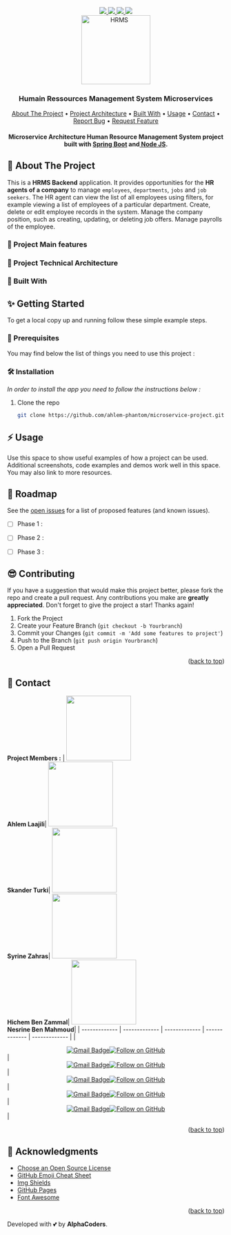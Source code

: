 <div id="top" align="center">
  <div id="badges">

   <a href="https://github.com/ahlem-phantom/microservice-project/graphs/contributors">
    <img src="https://img.shields.io/github/contributors/ahlem-phantom/microservice-project.svg?style=for-the-badge"/>
  </a>

  <a href="https://github.com/ahlem-phantom/microservice-project/issues">
    <img src="https://img.shields.io/github/issues/ahlem-phantom/microservice-project?style=for-the-badge"/>
  </a>

  <a href="https://github.com/ahlem-phantom/microservice-project/stargazers">
    <img src="https://img.shields.io/github/stars/ahlem-phantom/microservice-project.svg?style=for-the-badge"/>
  </a>
   <a href="https://github.com/ahlem-phantom/microservice-project/network/members">
      <img src="https://img.shields.io/github/forks/ahlem-phantom/microservice-project.svg?style=for-the-badge"/>
    </a>
  </div>
    <a href="https://github.com/ahlem-phantom/microservice-project">
    <img src="https://user-images.githubusercontent.com/78981558/195899875-cd519437-4956-471f-ae03-415c2e0e3e16.png" height="160" alt="HRMS">
  </a>
<h3 align="center">Humain Ressources Management System Microservices</h3>
  
<p align="center">
    <a href="#-about-the-project">About The Project</a> •
    <a href="#-project-technical-architecture">Project Architecture</a> •
    <a href="#-built-with">Built With</a> •
    <a href="#-usage">Usage</a> •
    <a href="#-contact">Contact</a> •
    <a href="https://github.com/ahlem-phantom/microservice-project/issues">Report Bug</a> •
    <a href="https://github.com/ahlem-phantom/microservice-project/issues">Request Feature</a>
  </p>
  <h4 align="center">Microservice Architecture Human Resource Management System project built with  
    <a href="https://www.java.com/" target="_blank">Spring Boot</a>
  and<a href="https://www.java.com/" target="_blank"> Node JS</a>.</h4>

 </div>
 </div>
 





<!-- ABOUT THE PROJECT -->
## 📃 About The Project

This is a **HRMS Backend** application. It provides opportunities for the **HR agents of a company** to manage `employees`, `departments`, `jobs` and `job seekers`. The HR agent can view the list of all employees using filters, for example viewing a list of employees of a particular department. Create, delete or edit employee records in the system. Manage the company position, such as creating, updating, or deleting job offers. Manage payrolls of the employee.


 ### 📜 Project Main features




### 📐 Project Technical Architecture 


### 🚀 Built With




<!-- GETTING STARTED -->
## ✨ Getting Started
To get a local copy up and running follow these simple example steps.

### 🚧 Prerequisites

You may find below the list of things you need to use this project :


### 🛠 Installation

_In order to install the app you need to follow the instructions below :_

1. Clone the repo
   ```sh
   git clone https://github.com/ahlem-phantom/microservice-project.git
   ```


 




<!-- USAGE EXAMPLES -->
## ⚡ Usage

Use this space to show useful examples of how a project can be used. Additional screenshots, code examples and demos work well in this space. You may also link to more resources.





<!-- ROADMAP -->
## 🚩 Roadmap

See the [open issues](https://github.com/ahlem-phantom/AI-HealthCare-Assistant/issues) for a list of proposed features (and known issues).

 - [ ] Phase 1 : 

- [ ] Phase 2 : 

- [ ] Phase 3 :


<!-- CONTRIBUTING -->
## 😎 Contributing

If you have a suggestion that would make this project better, please fork the repo and create a pull request. Any contributions you make are **greatly appreciated**.
Don't forget to give the project a star! Thanks again!

1. Fork the Project
2. Create your Feature Branch (`git checkout -b Yourbranch`)
3. Commit your Changes (`git commit -m 'Add some features to project'`)
4. Push to the Branch (`git push origin Yourbranch`)
5. Open a Pull Request

<p align="right">(<a href="#top">back to top</a>)</p>



<!-- CONTACT -->
## 💌 Contact

<b>Project Members :</b> 
| <img src="https://user-images.githubusercontent.com/78981558/157719496-9aec4730-512f-4188-87ca-8dbe6271ebfc.jpg" width="150" height="150"/>  <br> **Ahlem Laajili**| <img src="https://user-images.githubusercontent.com/78981558/157719539-f2829a38-c204-40fc-881d-21b9f407aa84.jpg" width="150" height="150"/>  <br>**Skander Turki**| <img src="https://user-images.githubusercontent.com/78981558/157719519-36d5e110-659c-4c29-80fc-64e78d53e669.jpg" width="150" height="150"/> <br>**Syrine Zahras**| <img src="https://user-images.githubusercontent.com/78981558/157719578-6479fcf3-e4f1-4db0-83d4-158b640552c1.jpg" width="150" height="150"/> <br>**Hichem Ben Zammal**| <img src="https://user-images.githubusercontent.com/78981558/157719597-23028a28-1095-4472-af25-ec631c6c1307.jpg" width="150" height="150"/> <br>**Nesrine Ben Mahmoud**|
| ------------- | ------------- | ------------- | ------------- | ------------- |
|<div align="center"><a href="mailto:ahlem.laajili@esprit.tn"><img src="https://img.shields.io/badge/Gmail-D14836?style=for-the-badge&logo=gmail&logoColor=white" alt="Gmail Badge"/></a><a href="https://github.com/ahlem-phantom"><img title="Follow on GitHub" src="https://img.shields.io/badge/GitHub-100000?style=for-the-badge&logo=github&logoColor=white"/></a></div> |<div align="center"><a href="mailto:skander.turki@esprit.tn"><img src="https://img.shields.io/badge/Gmail-D14836?style=for-the-badge&logo=gmail&logoColor=white" alt="Gmail Badge"/></a><a href="https://github.com/skander-turki"><img title="Follow on GitHub" src="https://img.shields.io/badge/GitHub-100000?style=for-the-badge&logo=github&logoColor=white"/></a></div> |<div align="center"><a href="mailto:syrine.zahras@esprit.tn"><img src="https://img.shields.io/badge/Gmail-D14836?style=for-the-badge&logo=gmail&logoColor=white" alt="Gmail Badge"/></a><a href="https://github.com/SyrineZahras"><img title="Follow on GitHub" src="https://img.shields.io/badge/GitHub-100000?style=for-the-badge&logo=github&logoColor=white"/></a></div> | <div align="center"><a href="mailto:hichem.bemzammal@esprit.tn"><img src="https://img.shields.io/badge/Gmail-D14836?style=for-the-badge&logo=gmail&logoColor=white" alt="Gmail Badge"/></a><a href="https://github.com/hichembenzammel"><img title="Follow on GitHub" src="https://img.shields.io/badge/GitHub-100000?style=for-the-badge&logo=github&logoColor=white"/></a></div>  | <div align="center"><a href="mailto:nesrine.benmahmoud@esprit.tn"><img src="https://img.shields.io/badge/Gmail-D14836?style=for-the-badge&logo=gmail&logoColor=white" alt="Gmail Badge"/></a><a href="https://github.com/nesrine1999"><img title="Follow on GitHub" src="https://img.shields.io/badge/GitHub-100000?style=for-the-badge&logo=github&logoColor=white"/></a></div>  |

<p align="right">(<a href="#top">back to top</a>)</p>


<!-- ACKNOWLEDGMENTS -->
## 🙌 Acknowledgments

* [Choose an Open Source License](https://choosealicense.com)
* [GitHub Emoji Cheat Sheet](https://www.webpagefx.com/tools/emoji-cheat-sheet)
* [Img Shields](https://shields.io)
* [GitHub Pages](https://pages.github.com)
* [Font Awesome](https://fontawesome.com)

<p align="right">(<a href="#top">back to top</a>)</p>



<!-- MARKDOWN LINKS & IMAGES -->
<!-- https://www.markdownguide.org/basic-syntax/#reference-style-links -->

Developed with 💕 by **AlphaCoders**.





